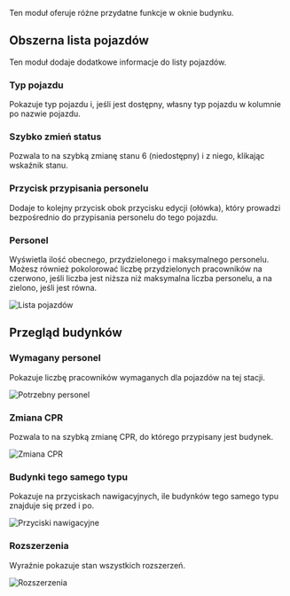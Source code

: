 Ten moduł oferuje różne przydatne funkcje w oknie budynku.
## Obszerna lista pojazdów
Ten moduł dodaje dodatkowe informacje do listy pojazdów.

### Typ pojazdu
Pokazuje typ pojazdu i, jeśli jest dostępny, własny typ pojazdu w kolumnie po nazwie pojazdu.

### Szybko zmień status
Pozwala to na szybką zmianę stanu 6 (niedostępny) i z niego, klikając wskaźnik stanu.

### Przycisk przypisania personelu
Dodaje to kolejny przycisk obok przycisku edycji (ołówka), który prowadzi bezpośrednio do przypisania personelu do tego pojazdu.

### Personel
Wyświetla ilość obecnego, przydzielonego i maksymalnego personelu. Możesz również pokolorować liczbę przydzielonych pracowników na czerwono, jeśli liczba jest niższa niż maksymalna liczba personelu, a na zielono, jeśli jest równa.

![Lista pojazdów](./vehicleList.png)

## Przegląd budynków

### Wymagany personel
Pokazuje liczbę pracowników wymaganych dla pojazdów na tej stacji.

![Potrzebny personel](./personnelNeeded.png)

### Zmiana CPR
Pozwala to na szybką zmianę CPR, do którego przypisany jest budynek.

![Zmiana CPR](./dispatchCenter.png)

### Budynki tego samego typu
Pokazuje na przyciskach nawigacyjnych, ile budynków tego samego typu znajduje się przed i po.

![Przyciski nawigacyjne](./navigation.png)

### Rozszerzenia
Wyraźnie pokazuje stan wszystkich rozszerzeń.

![Rozszerzenia](./expansions.png)
